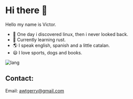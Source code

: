 # Hi there 🤙
Hello my name is Victor.

- 🐧 One day i discovered linux, then i never looked back.
- 🦀 Currently learning rust.
- 🌎 I speak english, spanish and a little catalan.
- 😃 I love sports, dogs and books.

![lang](https://github-readme-stats.vercel.app/api/top-langs/?username=awtgerry&theme=gruvbox)

## Contact:
Email: awtgerry@gmail.com
